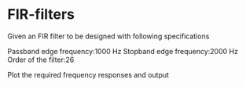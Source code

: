 # FIR-filters

Given an FIR filter to be designed with following specifications

Passband edge frequency:1000 Hz
Stopband edge frequency:2000 Hz
Order of the filter:26

Plot the required frequency responses and output
